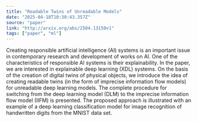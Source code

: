 ```yaml
---
title: "Readable Twins of Unreadable Models"
date: "2025-04-18T10:30:43.357Z"
source: "paper"
link: "http://arxiv.org/abs/2504.13150v1"
tags: ["paper", "ml"]
---
```


Creating responsible artificial intelligence (AI) systems is an important issue in contemporary research and development of works on AI. One of the characteristics of responsible AI systems is their explainability. In the paper, we are interested in explainable deep learning (XDL) systems. On the basis of the creation of digital twins of physical objects, we introduce the idea of creating readable twins (in the form of imprecise information flow models) for unreadable deep learning models. The complete procedure for switching from the deep learning model (DLM) to the imprecise information flow model (IIFM) is presented. The proposed approach is illustrated with an example of a deep learning classification model for image recognition of handwritten digits from the MNIST data set.
